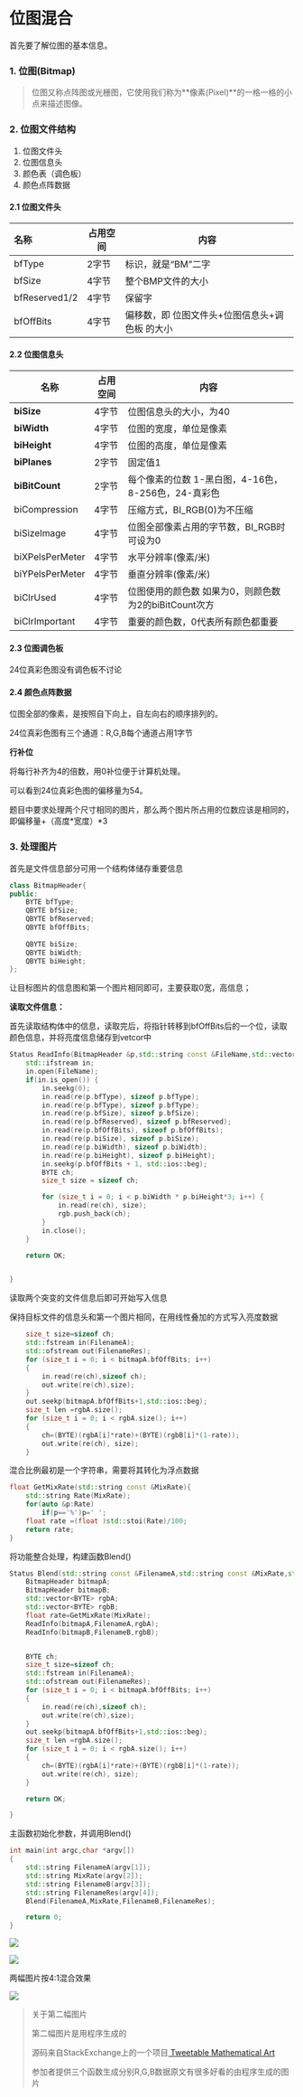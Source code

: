 # 位图混合

首先要了解位图的基本信息。

### **1. 位图(Bitmap)**

> 位图又称点阵图或光栅图，它使用我们称为**像素(Pixel)**的一格一格的小点来描述图像。

### **2. 位图文件结构**

1. 位图文件头
2. 位图信息头
3. 颜色表（调色板）
4. 颜色点阵数据

#### 2.1 位图文件头

| 名称          | 占用空间 | 内容                                           |
| :------------ | -------- | ---------------------------------------------- |
| bfType        | 2字节    | 标识，就是“BM”二字                             |
| bfSize        | 4字节    | 整个BMP文件的大小                              |
| bfReserved1/2 | 4字节    | 保留字                                         |
| bfOffBits     | 4字节    | 偏移数，即 位图文件头+位图信息头+调色板 的大小 |

#### 2.2 位图信息头

| **名称**        | **占用空间** | **内容**                                              |
| --------------- | ------------ | ----------------------------------------------------- |
| **biSize**      | 4字节        | 位图信息头的大小，为40                                |
| **biWidth**     | 4字节        | 位图的宽度，单位是像素                                |
| **biHeight**    | 4字节        | 位图的高度，单位是像素                                |
| **biPlanes**    | 2字节        | 固定值1                                               |
| **biBitCount**  | 2字节        | 每个像素的位数 1-黑白图，4-16色，8-256色，24-真彩色   |
| biCompression   | 4字节        | 压缩方式，BI_RGB(0)为不压缩                           |
| biSizeImage     | 4字节        | 位图全部像素占用的字节数，BI_RGB时可设为0             |
| biXPelsPerMeter | 4字节        | 水平分辨率(像素/米)                                   |
| biYPelsPerMeter | 4字节        | 垂直分辨率(像素/米)                                   |
| biClrUsed       | 4字节        | 位图使用的颜色数 如果为0，则颜色数为2的biBitCount次方 |
| biClrImportant  | 4字节        | 重要的颜色数，0代表所有颜色都重要                     |

#### 2.3 位图调色板

24位真彩色图没有调色板不讨论

#### 2.4 颜色点阵数据

位图全部的像素，是按照自下向上，自左向右的顺序排列的。

24位真彩色图有三个通道：R,G,B每个通道占用1字节

**行补位**

将每行补齐为4的倍数，用0补位便于计算机处理。

可以看到24位真彩色图的偏移量为54。

题目中要求处理两个尺寸相同的图片，那么两个图片所占用的位数应该是相同的，即偏移量+（高度\*宽度）\*3

### **3. 处理图片** 

首先是文件信息部分可用一个结构体储存重要信息

````c++
class BitmapHeader{
public:
    BYTE bfType;
    QBYTE bfSize;
    QBYTE bfReserved;
    QBYTE bfOffBits;
    
    QBYTE biSize;
    QBYTE biWidth;
    QBYTE biHeight;
};

````

让目标图片的信息图和第一个图片相同即可，主要获取0宽，高信息；

**读取文件信息：**

首先读取结构体中的信息，读取完后，将指针转移到bfOffBits后的一个位，读取颜色信息，并将亮度信息储存到vetcor中

````c++
Status ReadInfo(BitmapHeader &p,std::string const &FileName,std::vector<BYTE> &rgb){
    std::ifstream in;
    in.open(FileName);
    if(in.is_open()) {
        in.seekg(0);
        in.read(re(p.bfType), sizeof p.bfType);
        in.read(re(p.bfType), sizeof p.bfType);
        in.read(re(p.bfSize), sizeof p.bfSize);
        in.read(re(p.bfReserved), sizeof p.bfReserved);
        in.read(re(p.bfOffBits), sizeof p.bfOffBits);
        in.read(re(p.biSize), sizeof p.biSize);
        in.read(re(p.biWidth), sizeof p.biWidth);
        in.read(re(p.biHeight), sizeof p.biHeight);
        in.seekg(p.bfOffBits + 1, std::ios::beg);
        BYTE ch;
        size_t size = sizeof ch;

        for (size_t i = 0; i < p.biWidth * p.biHeight*3; i++) {
            in.read(re(ch), size);
            rgb.push_back(ch);
        }
        in.close();
    }

    return OK;


}
````

读取两个突变的文件信息后即可开始写入信息

保持目标文件的信息头和第一个图片相同，在用线性叠加的方式写入亮度数据

````c++
    size_t size=sizeof ch;
    std::fstream in(FilenameA);
    std::ofstream out(FilenameRes);
    for (size_t i = 0; i < bitmapA.bfOffBits; i++)
    {
        in.read(re(ch),sizeof ch);
        out.write(re(ch),size);
    }
    out.seekp(bitmapA.bfOffBits+1,std::ios::beg);
    size_t len =rgbA.size();
    for (size_t i = 0; i < rgbA.size(); i++)
    {
        ch=(BYTE)(rgbA[i]*rate)+(BYTE)(rgbB[i]*(1-rate));
        out.write(re(ch), size);
    }
````

混合比例最初是一个字符串，需要将其转化为浮点数据

````c++
float GetMixRate(std::string const &MixRate){
    std::string Rate(MixRate);
    for(auto &p:Rate)
        if(p=='%')p=' ';
    float rate =(float )std::stoi(Rate)/100;
    return rate;
}
````

将功能整合处理，构建函数Blend()

````c++
Status Blend(std::string const &FilenameA,std::string const &MixRate,std::string const &FilenameB,std::string const &FilenameRes){
    BitmapHeader bitmapA;
    BitmapHeader bitmapB;
    std::vector<BYTE> rgbA;
    std::vector<BYTE> rgbB;
    float rate=GetMixRate(MixRate);
    ReadInfo(bitmapA,FilenameA,rgbA);
    ReadInfo(bitmapB,FilenameB,rgbB);


    BYTE ch;
    size_t size=sizeof ch;
    std::fstream in(FilenameA);
    std::ofstream out(FilenameRes);
    for (size_t i = 0; i < bitmapA.bfOffBits; i++)
    {
        in.read(re(ch),sizeof ch);
        out.write(re(ch),size);
    }
    out.seekp(bitmapA.bfOffBits+1,std::ios::beg);
    size_t len =rgbA.size();
    for (size_t i = 0; i < rgbA.size(); i++)
    {
        ch=(BYTE)(rgbA[i]*rate)+(BYTE)(rgbB[i]*(1-rate));
        out.write(re(ch), size);
    }

    return OK;

}
````

主函数初始化参数，并调用Blend()

````c++
int main(int argc,char *argv[])
{
    std::string FilenameA(argv[1]);
    std::string MixRate(argv[2]);
    std::string FilenameB(argv[3]);
    std::string FilenameRes(argv[4]);
    Blend(FilenameA,MixRate,FilenameB,FilenameRes);

    return 0;
}
````

![](https://raw.githubusercontent.com/Blindinlights-cc/XDProgramDisign/master/bitmap/a.bmp)

![](https://raw.githubusercontent.com/Blindinlights-cc/XDProgramDisign/master/bitmap/b.bmp)

两幅图片按4:1混合效果

![](https://raw.githubusercontent.com/Blindinlights-cc/XDProgramDisign/master/bitmap/c.bmp)

> 关于第二幅图片
>
> 第二幅图片是用程序生成的
>
> 源码来自StackExchange上的一个项目[ Tweetable Mathematical Art ](https://codegolf.stackexchange.com/questions/35569/tweetable-mathematical-art)
>
> 参加者提供三个函数生成分别R,G,B数据原文有很多好看的由程序生成的图片
